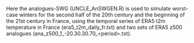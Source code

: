 Here the analogues-SWG (UNCLE_AnSWGEN.R) is used to simulate worst-case winters for the second half of the 20th century and the beginning of the 21st century in France, using the temporal series of ERA5 t2m temperature in France (era5_t2m_daily_fr.txt) and two sets of ERA5 z500 analogues (ana_z500_1_-20.30.30.70_\<period\>.txt).
